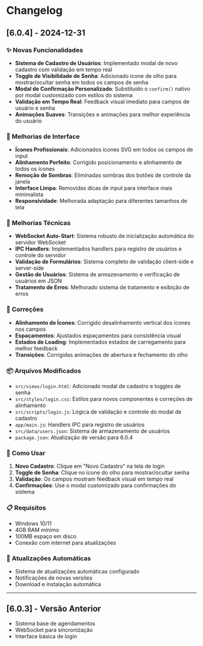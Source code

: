 # Changelog

## [6.0.4] - 2024-12-31

### ✨ Novas Funcionalidades
- **Sistema de Cadastro de Usuários**: Implementado modal de novo cadastro com validação em tempo real
- **Toggle de Visibilidade de Senha**: Adicionado ícone de olho para mostrar/ocultar senha em todos os campos de senha
- **Modal de Confirmação Personalizado**: Substituído o `confirm()` nativo por modal customizado com estilos do sistema
- **Validação em Tempo Real**: Feedback visual imediato para campos de usuário e senha
- **Animações Suaves**: Transições e animações para melhor experiência do usuário

### 🎨 Melhorias de Interface
- **Ícones Profissionais**: Adicionados ícones SVG em todos os campos de input
- **Alinhamento Perfeito**: Corrigido posicionamento e alinhamento de todos os ícones
- **Remoção de Sombras**: Eliminadas sombras dos botões de controle da janela
- **Interface Limpa**: Removidas dicas de input para interface mais minimalista
- **Responsividade**: Melhorada adaptação para diferentes tamanhos de tela

### 🔧 Melhorias Técnicas
- **WebSocket Auto-Start**: Sistema robusto de inicialização automática do servidor WebSocket
- **IPC Handlers**: Implementados handlers para registro de usuários e controle do servidor
- **Validação de Formulários**: Sistema completo de validação client-side e server-side
- **Gestão de Usuários**: Sistema de armazenamento e verificação de usuários em JSON
- **Tratamento de Erros**: Melhorado sistema de tratamento e exibição de erros

### 🐛 Correções
- **Alinhamento de Ícones**: Corrigido desalinhamento vertical dos ícones nos campos
- **Espaçamentos**: Ajustados espaçamentos para consistência visual
- **Estados de Loading**: Implementados estados de carregamento para melhor feedback
- **Transições**: Corrigidas animações de abertura e fechamento do olho

### 📦 Arquivos Modificados
- `src/views/login.html`: Adicionado modal de cadastro e toggles de senha
- `src/styles/login.css`: Estilos para novos componentes e correções de alinhamento
- `src/scripts/login.js`: Lógica de validação e controle do modal de cadastro
- `app/main.js`: Handlers IPC para registro de usuários
- `src/data/users.json`: Sistema de armazenamento de usuários
- `package.json`: Atualização de versão para 6.0.4

### 🚀 Como Usar
1. **Novo Cadastro**: Clique em "Novo Cadastro" na tela de login
2. **Toggle de Senha**: Clique no ícone do olho para mostrar/ocultar senha
3. **Validação**: Os campos mostram feedback visual em tempo real
4. **Confirmações**: Use o modal customizado para confirmações do sistema

### 📋 Requisitos
- Windows 10/11
- 4GB RAM mínimo
- 100MB espaço em disco
- Conexão com internet para atualizações

### 🔄 Atualizações Automáticas
- Sistema de atualizações automáticas configurado
- Notificações de novas versões
- Download e instalação automática

---

## [6.0.3] - Versão Anterior
- Sistema base de agendamentos
- WebSocket para sincronização
- Interface básica de login 